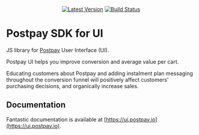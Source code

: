 <p align="center">
  <a href="https://github.com/postpayio/postpay-ui/releases"><img src="https://img.shields.io/github/release/postpayio/postpay-ui.svg" alt="Latest Version" /></a> <a href="https://ap-south-1.console.aws.amazon.com/codesuite/codebuild/projects/postpay-ui/"><img src="https://codebuild.ap-south-1.amazonaws.com/badges?uuid=eyJlbmNyeXB0ZWREYXRhIjoiQlVTVDB1bU90N2xpQ09OVm02Y2tXMVI3ckd6M1dSTWwwa2ZLeVozeTExak9MTjVLQWlnMS9zaUFrN3ZQUDltL1kxR29ab0JBb3Jub2pGSFZvdm5OS0U4PSIsIml2UGFyYW1ldGVyU3BlYyI6IlFPTDRmRzNVZnNNQUxSNVMiLCJtYXRlcmlhbFNldFNlcmlhbCI6Mn0%3D&branch=master" alt="Build Status" /></a>
</p>

# Postpay SDK for UI

JS library for [Postpay](https://postpay.io) User Interface (UI).

Postpay UI helps you improve conversion and average value per cart.

Educating customers about Postpay and adding instalment plan messaging throughout the conversion funnel will positively affect customers' purchasing decisions, and organically increase sales.

## Documentation

Fantastic documentation is available at [https://ui.postpay.io](https://ui.postpay.io).
